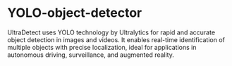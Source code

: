 # YOLO-object-detector
UltraDetect uses YOLO technology by Ultralytics for rapid and accurate object detection in images and videos. It enables real-time identification of multiple objects with precise localization, ideal for applications in autonomous driving, surveillance, and augmented reality.
